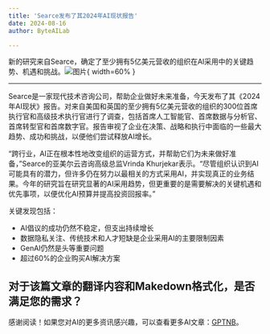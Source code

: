 ```yaml
---
title: 'Searce发布了其2024年AI现状报告'
date: 2024-08-16
author: ByteAILab

---
```


新的研究来自Searce，确定了至少拥有5亿美元营收的组织在AI采用中的关键趋势、机遇和挑战。![图片](https://ai-techpark.com/wp-content/uploads/2024/08/Searce-960x540.jpg){ width=60% }

---
Searce是一家现代技术咨询公司，帮助企业做好未来准备，今天发布了其《2024年AI现状》报告。对来自美国和英国的至少拥有5亿美元营收的组织的300位首席执行官和高级技术执行官进行了调查，包括首席人工智能官、首席数据与分析官、首席转型官和首席数字官。报告审视了企业在决策、战略和执行中面临的一些最大趋势、成功和挑战，以便他们尝试释放AI增长。

“跨行业，AI正在根本性地改变组织的运营方式，并帮助它们为未来做好准备，”Searce的亚美尔云咨询高级总监Vrinda Khurjekar表示。“尽管组织认识到AI可能具有的潜力，但许多仍在努力以最相关的方式采用AI，并实现真正的业务结果。今年的研究旨在研究显著的AI采用趋势，但更重要的是需要解决的关键机遇和优先事项，以便优化AI预算并提高投资回报率。”

关键发现包括：
- AI倡议的成功仍然不稳定，但支出持续增长
- 数据隐私关注、传统技术和人才短缺是企业采用AI的主要限制因素
- GenAI仍然是头等重要问题
- 超过60%的企业购买AI解决方案

对于该篇文章的翻译内容和Makedown格式化，是否满足您的需求？
---
感谢阅读！如果您对AI的更多资讯感兴趣，可以查看更多AI文章：[GPTNB](https://gptnb.com)。